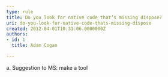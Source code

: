 ```yaml
---
type: rule
title: Do you look for native code that’s missing dispose?
uri: do-you-look-for-native-code-thats-missing-dispose
created: 2012-04-01T10:31:06.0000000Z
authors:
- id: 1
  title: Adam Cogan

---
```




<span class='intro'> <div>​​a. Suggestion to MS&#58; make a tool&#160;<br></div>
<div><br></div> </span>




